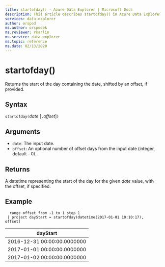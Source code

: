 ```yaml
---
title: startofday() - Azure Data Explorer | Microsoft Docs
description: This article describes startofday() in Azure Data Explorer.
services: data-explorer
author: orspod
ms.author: orspodek
ms.reviewer: rkarlin
ms.service: data-explorer
ms.topic: reference
ms.date: 02/13/2020
---
```

# startofday()

Returns the start of the day containing the date, shifted by an offset, if provided.

## Syntax

`startofday(`*date* [`,`*offset*]`)`

## Arguments

* `date`: The input date.
* `offset`: An optional number of offset days from the input date (integer, default - 0). 

## Returns

A datetime representing the start of the day for the given *date* value, with the offset, if specified.

## Example

```kusto
  range offset from -1 to 1 step 1
 | project dayStart = startofday(datetime(2017-01-01 10:10:17), offset) 
```

|dayStart|
|---|
|2016-12-31 00:00:00.0000000|
|2017-01-01 00:00:00.0000000|
|2017-01-02 00:00:00.0000000|